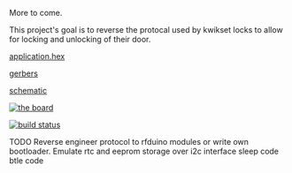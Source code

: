 More to come.

This project's goal is to reverse the protocal used by kwikset locks to allow for locking and unlocking of their door.

[application.hex](http://artifacts.meatstand.com/closed_sesame/application.hex)

[gerbers](http://artifacts.meatstand.com/closed_sesame/gerbers.zip)

[schematic](http://artifacts.meatstand.com/closed_sesame/schematic.png)

[![the board](http://artifacts.meatstand.com/closed_sesame/board.png)](http://artifacts.meatstand.com/closed_sesame/board.png)


[![build status](http://ci.meatstand.com/projects/3/status.png?ref=master)](http://ci.meatstand.com/projects/3?ref=master)


TODO
Reverse engineer protocol to rfduino modules or write own bootloader.
Emulate rtc and eeprom storage over i2c interface
sleep code
btle code
